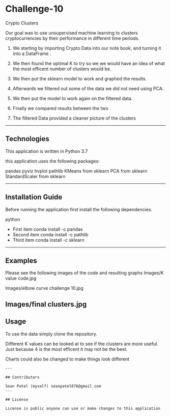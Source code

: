 # Challenge-10

Crypto Clusters 

Our goal was to use unsupervised machine learning to clusters cryptocurrencies by their performance in different time periods.

1. We starting by importing Crypto Data into our note book, and turning it into a DataFrame .

2. We then found the optimal K to try so we we would have an idea of what the most efficent number of clusters would be.

3. We then put the sklearn model to work and graphed the results. 

4. Afterwards we filtered out some of the data we did not need using PCA.

5. We then put the model to work again on the filtered data.

6. Finally we compared results between the two

7. The filtered Data provided a cleaner picture of the clusters 




---

## Technologies
This application is written in Python 3.7

this application uses the following packages:
 
pandas
pyviz hvplot
pathlib
KMeans from sklearn 
PCA from sklearn
StandardScaler from sklearn

---

## Installation Guide

Before running the application first install the following dependencies.

python
- First item  conda install -c pandas
- Second item conda install -c pathlib
- Third item conda install -c sklearn
 


---

## Examples

Please see the following images of the code and resulting graphs 
Images/K value code.jpg

Images/elbow curve challenge 10.jpg

Images/final clusters.jpg
---

## Usage

To use the data simply clone the repository.

Different K values can be looked at to see if the clusters are more useful. Just because 4 is the most efficent it may not be the best.

Charts could also be changed to make things look different  
```
---

## Contributors

Sean Patel (myself) seanpatel076@gmail.com
---

## License

License is public anyone can use or make changes to this application
